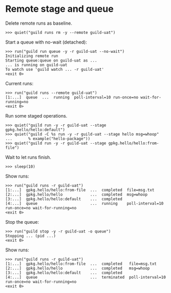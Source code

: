 # Remote stage and queue

Delete remote runs as baseline.

    >>> quiet("guild runs rm -y --remote guild-uat")

Start a queue with no-wait (detached):

    >>> run("guild run queue -y -r guild-uat --no-wait")
    Initializing remote run
    Starting queue:queue on guild-uat as ...
    ... is running on guild-uat
    To watch use 'guild watch ... -r guild-uat'
    <exit 0>

Current runs:

    >>> run("guild runs --remote guild-uat")
    [1:...]  queue  ...  running  poll-interval=10 run-once=no wait-for-running=no
    <exit 0>

Run some staged operations.

    >>> quiet("guild run -y -r guild-uat --stage gpkg.hello/hello:default")
    >>> quiet("guild -C %s run -y -r guild-uat --stage hello msg=whoop"
    ...       % example("hello-package"))
    >>> quiet("guild run -y -r guild-uat --stage gpkg.hello/hello:from-file")

Wait to let runs finish.

    >>> sleep(10)

Show runs:

    >>> run("guild runs -r guild-uat")
    [1:...]  gpkg.hello/hello:from-file  ...  completed  file=msg.txt
    [2:...]  gpkg.hello/hello            ...  completed  msg=whoop
    [3:...]  gpkg.hello/hello:default    ...  completed
    [4:...]  queue                       ...  running    poll-interval=10 run-once=no wait-for-running=no
    <exit 0>

Stop the queue:

    >>> run("guild stop -y -r guild-uat -o queue")
    Stopping ... (pid ...)
    <exit 0>

Show runs:

    >>> run("guild runs -r guild-uat")
    [1:...]  gpkg.hello/hello:from-file  ...  completed   file=msg.txt
    [2:...]  gpkg.hello/hello            ...  completed   msg=whoop
    [3:...]  gpkg.hello/hello:default    ...  completed
    [4:...]  queue                       ...  terminated  poll-interval=10 run-once=no wait-for-running=no
    <exit 0>
